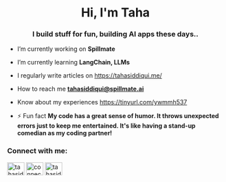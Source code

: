 <h1 align="center">Hi, I'm Taha</h1>
<h3 align="center">I build stuff for fun, building AI apps these days..</h3>

- I’m currently working on **Spillmate**

- I’m currently learning **LangChain, LLMs**

- I regularly write articles on https://tahasiddiqui.me/

- How to reach me **tahasiddiqui@spillmate.ai**

- Know about my experiences https://tinyurl.com/ywmmh537

- ⚡ Fun fact **My code has a great sense of humor. It throws unexpected errors just to keep me entertained. It's like having a stand-up comedian as my coding partner!**

<h3 align="left">Connect with me:</h3>
<p align="left">
<a href="https://twitter.com/tahasiddiquiiii" target="blank"><img align="center" src="https://raw.githubusercontent.com/rahuldkjain/github-profile-readme-generator/master/src/images/icons/Social/twitter.svg" alt="tahasiddiquiiii" height="30" width="40" /></a>
<a href="https://linkedin.com/in/connecttaha" target="blank"><img align="center" src="https://raw.githubusercontent.com/rahuldkjain/github-profile-readme-generator/master/src/images/icons/Social/linked-in-alt.svg" alt="connecttaha" height="30" width="40" /></a>
<a href="https://instagram.com/tahasiddiquiiiii" target="blank"><img align="center" src="https://raw.githubusercontent.com/rahuldkjain/github-profile-readme-generator/master/src/images/icons/Social/instagram.svg" alt="tahasiddiquiiiii" height="30" width="40" /></a>
</p>
